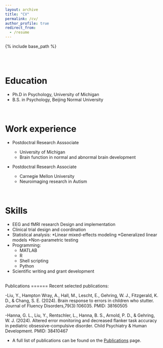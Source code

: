 ```yaml
---
layout: archive
title: "CV"
permalink: /cv/
author_profile: true
redirect_from:
  - /resume
---
```


{% include base_path %}

<br><br>

Education
======
* Ph.D in Psychology, University of Michigan
* B.S. in Psychology, Beijing Normal University

<br>

Work experience
======

* Postdoctral Research Asssociate
  * University of Michigan
  * Brain function in normal and abnormal brain development
 

* Postdoctral Research Associate
  * Carnegie Mellon University
  * Neuroimaging research in Autism 

<br>
  
Skills
======

* EEG and fMRI research Design and implementation
* Clinical trial design and coordination
* Statistical analysis:
  *Linear mixed-effects modeling
  *Generalized linear models
  *Non-parametric testing
* Programming:
  * MATLAB
  * R
  * Shell scripting
  * Python
* Scientific writing and grant development

<br>
Publications
======
 Recent selected publications:
 
 -Liu, Y., Hampton Wray, A., Hall, M., Lescht, E., Gehring, W. J., Fitzgerald, K. D., & Chang, S. E. (2024). Brain response to errors in children who stutter. Journal of Fluency Disorders,79(3):106035. PMID: 38160505
 
 -Hanna, G. L., Liu, Y., Rentschler, L., Hanna, B. S., Arnold, P. D., & Gehring, W. J. (2024). Altered error monitoring and decreased flanker task accuracy in pediatric obsessive-compulsive disorder. Child Psychiatry & Human Development. PMID: 38410467
 
* A full list of publications can be found on the [Publications](/publications/) page.
  

